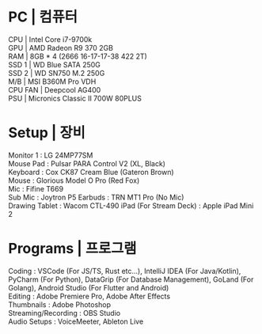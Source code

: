 # PC | 컴퓨터
  
CPU     | Intel Core i7-9700k  
GPU     | AMD Radeon R9 370 2GB  
RAM     | 8GB * 4 (2666 16-17-17-38 422 2T)  
SSD 1   | WD Blue SATA 250G  
SSD 2   | WD SN750 M.2 250G  
M/B     | MSI B360M Pro VDH  
CPU FAN | Deepcool AG400  
PSU     | Micronics Classic II 700W 80PLUS  
  
    
# Setup | 장비
  
Monitor 1 : LG 24MP77SM  
Mouse Pad : Pulsar PARA Control V2 (XL, Black)  
Keyboard : Cox CK87 Cream Blue (Gateron Brown)  
Mouse : Glorious Model O Pro (Red Fox)  
Mic : Fifine T669  
Sub Mic : Joytron P5
Earbuds : TRN MT1 Pro (No Mic)  
Drawing Tablet : Wacom CTL-490
iPad (For Stream Deck) : Apple iPad Mini 2
  
  
# Programs | 프로그램
  
Coding : VSCode (For JS/TS, Rust etc...), IntelliJ IDEA (For Java/Kotlin), PyCharm (For Python), DataGrip (For Database Management), GoLand (For Golang), Android Studio (For Flutter and Android)  
Editing : Adobe Premiere Pro, Adobe After Effects  
Thumbnails : Adobe Photoshop  
Streaming/Recording : OBS Studio  
Audio Setups : VoiceMeeter, Ableton Live


